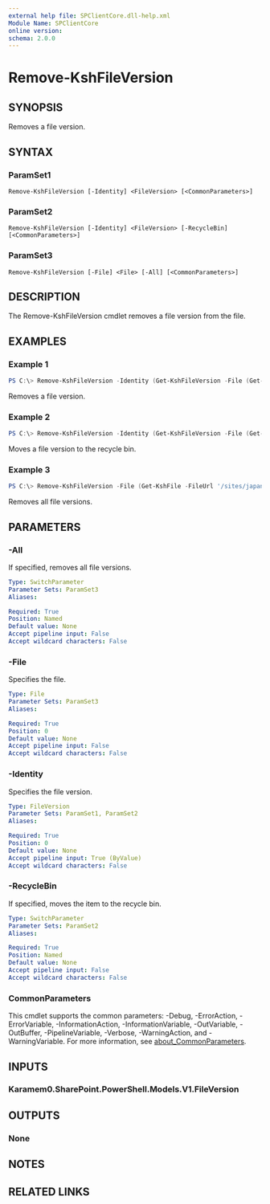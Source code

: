 ```yaml
---
external help file: SPClientCore.dll-help.xml
Module Name: SPClientCore
online version:
schema: 2.0.0
---
```


# Remove-KshFileVersion

## SYNOPSIS
Removes a file version.

## SYNTAX

### ParamSet1
```
Remove-KshFileVersion [-Identity] <FileVersion> [<CommonParameters>]
```

### ParamSet2
```
Remove-KshFileVersion [-Identity] <FileVersion> [-RecycleBin] [<CommonParameters>]
```

### ParamSet3
```
Remove-KshFileVersion [-File] <File> [-All] [<CommonParameters>]
```

## DESCRIPTION
The Remove-KshFileVersion cmdlet removes a file version from the file.

## EXAMPLES

### Example 1
```powershell
PS C:\> Remove-KshFileVersion -Identity (Get-KshFileVersion -File (Get-KshFile -FileUrl '/sites/japan/hr/Shared%20Documents/README.txt') -FileVersionId 1)
```

Removes a file version.

### Example 2
```powershell
PS C:\> Remove-KshFileVersion -Identity (Get-KshFileVersion -File (Get-KshFile -FileUrl '/sites/japan/hr/Shared%20Documents/README.txt') -FileVersionId 1) -RecycleBin
```

Moves a file version to the recycle bin.

### Example 3
```powershell
PS C:\> Remove-KshFileVersion -File (Get-KshFile -FileUrl '/sites/japan/hr/Shared%20Documents/README.txt') -All
```

Removes all file versions.

## PARAMETERS

### -All
If specified, removes all file versions.

```yaml
Type: SwitchParameter
Parameter Sets: ParamSet3
Aliases:

Required: True
Position: Named
Default value: None
Accept pipeline input: False
Accept wildcard characters: False
```

### -File
Specifies the file.

```yaml
Type: File
Parameter Sets: ParamSet3
Aliases:

Required: True
Position: 0
Default value: None
Accept pipeline input: False
Accept wildcard characters: False
```

### -Identity
Specifies the file version.

```yaml
Type: FileVersion
Parameter Sets: ParamSet1, ParamSet2
Aliases:

Required: True
Position: 0
Default value: None
Accept pipeline input: True (ByValue)
Accept wildcard characters: False
```

### -RecycleBin
If specified, moves the item to the recycle bin.

```yaml
Type: SwitchParameter
Parameter Sets: ParamSet2
Aliases:

Required: True
Position: Named
Default value: None
Accept pipeline input: False
Accept wildcard characters: False
```

### CommonParameters
This cmdlet supports the common parameters: -Debug, -ErrorAction, -ErrorVariable, -InformationAction, -InformationVariable, -OutVariable, -OutBuffer, -PipelineVariable, -Verbose, -WarningAction, and -WarningVariable. For more information, see [about_CommonParameters](http://go.microsoft.com/fwlink/?LinkID=113216).

## INPUTS

### Karamem0.SharePoint.PowerShell.Models.V1.FileVersion

## OUTPUTS

### None

## NOTES

## RELATED LINKS
